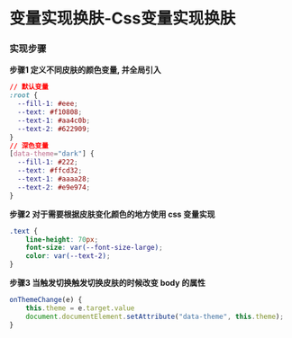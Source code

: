 # 变量实现换肤-Css变量实现换肤



### 实现步骤

**步骤1 定义不同皮肤的颜色变量, 并全局引入**

```css
// 默认变量
:root {
  --fill-1: #eee;
  --text: #f10808;
  --text-1: #aa4c0b;
  --text-2: #622909;
}
// 深色变量
[data-theme="dark"] {
  --fill-1: #222;
  --text: #ffcd32;
  --text-1: #aaaa28;
  --text-2: #e9e974;
}
```

**步骤2 对于需要根据皮肤变化颜色的地方使用 css 变量实现**

```css
.text {
    line-height: 70px;
    font-size: var(--font-size-large);
    color: var(--text-2);
}
```

**步骤3 当触发切换触发切换皮肤的时候改变 body 的属性** 

```js
onThemeChange(e) {
    this.theme = e.target.value
    document.documentElement.setAttribute("data-theme", this.theme);
}
```
